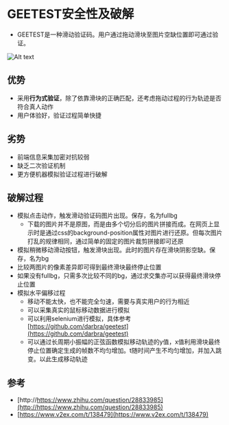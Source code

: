# GEETEST安全性及破解 #

- GEETEST是一种滑动验证码。用户通过拖动滑块至图片空缺位置即可通过验证。

![Alt text](/example.png)

## 优势 ##

- 采用**行为式验证**，除了依靠滑块的正确匹配，还考虑拖动过程的行为轨迹是否符合真人动作
- 用户体验好，验证过程简单快捷

## 劣势 ##

- 前端信息采集加密对抗较弱
- 缺乏二次验证机制
- 更方便机器模拟验证过程进行破解


## 破解过程 ##

- 模拟点击动作，触发滑动验证码图片出现。保存，名为fullbg
    - 下载的图片并不是原图，而是由多个切分后的图片拼接而成。在网页上显示时是通过css的background-position属性对图片进行还原。但每次图片打乱的规律相同，通过简单的固定的图片裁剪拼接即可还原
- 模拟稍微移动滑动按钮，触发滑块出现。此时的图片存在滑块阴影空缺。保存，名为bg
- 比较两图片的像素差异即可得到最终滑块最终停止位置
- 如果没有fullbg，只需多次比较不同的bg，通过求交集亦可以获得最终滑块停止位置
- 模拟水平偏移过程
    - 移动不能太快，也不能完全匀速，需要与真实用户的行为相近
    - 可以采集真实的鼠标移动数据进行模拟
    - 可以利用selenium进行模拟，具体参考[https://github.com/darbra/geetest](https://github.com/darbra/geetest)
    - 可以通过长周期小振幅的正弦函数模拟移动轨迹的y值，x值利用滑块最终停止位置确定生成的帧数不均匀增加。t随时间产生不均匀增加，并加入跳变。以此生成移动轨迹



## 参考 ##

- [http://https://www.zhihu.com/question/28833985](http://https://www.zhihu.com/question/28833985)
- [https://www.v2ex.com/t/138479](https://www.v2ex.com/t/138479)